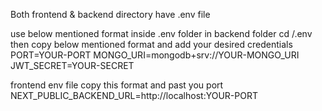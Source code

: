 Both frontend & backend directory have .env file

use below mentioned format inside .env folder in backend folder
cd /.env then copy below mentioned format and add your desired credentials
PORT=YOUR-PORT
MONGO_URI=mongodb+srv://YOUR-MONGO_URI
JWT_SECRET=YOUR-SECRET

frontend env file copy this format and past you port
NEXT_PUBLIC_BACKEND_URL=http://localhost:YOUR-PORT

